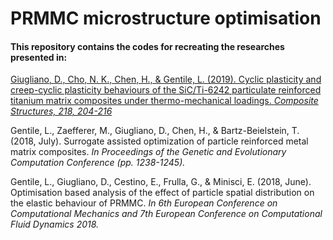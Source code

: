 # PRMMC microstructure optimisation

#### This repository contains the codes for recreating the researches presented in:

[Giugliano, D., Cho, N. K., Chen, H., & Gentile, L. (2019). Cyclic plasticity and creep-cyclic plasticity behaviours of the SiC/Ti-6242 particulate reinforced titanium matrix composites under thermo-mechanical loadings. *Composite Structures, 218, 204-216*](https://www.sciencedirect.com/science/article/pii/S0263822318329775?via%3Dihub)

Gentile, L., Zaefferer, M., Giugliano, D., Chen, H., & Bartz-Beielstein, T. (2018, July). Surrogate assisted optimization of particle reinforced metal matrix composites. *In Proceedings of the Genetic and Evolutionary Computation Conference (pp. 1238-1245).*

Gentile, L., Giugliano, D., Cestino, E., Frulla, G., & Minisci, E. (2018, June). Optimisation based analysis of the effect of particle spatial distribution on the elastic behaviour of PRMMC. *In 6th European Conference on Computational Mechanics and 7th European Conference on Computational Fluid Dynamics 2018.*

